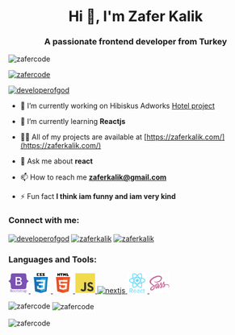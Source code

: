 <h1 align="center">Hi 👋, I'm Zafer Kalik</h1>
<h3 align="center">A passionate frontend developer from Turkey</h3>

<p align="left"> <img src="https://komarev.com/ghpvc/?username=zafercode&label=Profile%20views&color=0e75b6&style=flat" alt="zafercode" /> </p>

<p align="left"> <a href="https://github.com/ryo-ma/github-profile-trophy"><img src="https://github-profile-trophy.vercel.app/?username=zafercode" alt="zafercode" /></a> </p>

<p align="left"> <a href="https://twitter.com/developerofgod" target="blank"><img src="https://img.shields.io/twitter/follow/developerofgod?logo=twitter&style=for-the-badge" alt="developerofgod" /></a> </p>

- 🔭 I’m currently working on Hibiskus Adworks [Hotel project](http://www.norviahotels.com.tr/home.html)

- 🌱 I’m currently learning **Reactjs**

- 👨‍💻 All of my projects are available at [https://zaferkalik.com/](https://zaferkalik.com/)

- 💬 Ask me about **react**

- 📫 How to reach me **zaferkalik@gmail.com**

- ⚡ Fun fact **I think iam funny and iam very kind**

<h3 align="left">Connect with me:</h3>
<p align="left">
<a href="https://twitter.com/developerofgod" target="blank"><img align="center" src="https://raw.githubusercontent.com/rahuldkjain/github-profile-readme-generator/master/src/images/icons/Social/twitter.svg" alt="developerofgod" height="30" width="40" /></a>
<a href="https://linkedin.com/in/zaferkalik" target="blank"><img align="center" src="https://raw.githubusercontent.com/rahuldkjain/github-profile-readme-generator/master/src/images/icons/Social/linked-in-alt.svg" alt="zaferkalik" height="30" width="40" /></a>
<a href="https://instagram.com/zaferkalik" target="blank"><img align="center" src="https://raw.githubusercontent.com/rahuldkjain/github-profile-readme-generator/master/src/images/icons/Social/instagram.svg" alt="zaferkalik" height="30" width="40" /></a>
</p>

<h3 align="left">Languages and Tools:</h3>
<p align="left"> <a href="https://getbootstrap.com" target="_blank" rel="noreferrer"> <img src="https://raw.githubusercontent.com/devicons/devicon/master/icons/bootstrap/bootstrap-plain-wordmark.svg" alt="bootstrap" width="40" height="40"/> </a> <a href="https://www.w3schools.com/css/" target="_blank" rel="noreferrer"> <img src="https://raw.githubusercontent.com/devicons/devicon/master/icons/css3/css3-original-wordmark.svg" alt="css3" width="40" height="40"/> </a> <a href="https://www.w3.org/html/" target="_blank" rel="noreferrer"> <img src="https://raw.githubusercontent.com/devicons/devicon/master/icons/html5/html5-original-wordmark.svg" alt="html5" width="40" height="40"/> </a> <a href="https://developer.mozilla.org/en-US/docs/Web/JavaScript" target="_blank" rel="noreferrer"> <img src="https://raw.githubusercontent.com/devicons/devicon/master/icons/javascript/javascript-original.svg" alt="javascript" width="40" height="40"/> </a> <a href="https://nextjs.org/" target="_blank" rel="noreferrer"> <img src="https://cdn.worldvectorlogo.com/logos/nextjs-2.svg" alt="nextjs" width="40" height="40"/> </a> <a href="https://reactjs.org/" target="_blank" rel="noreferrer"> <img src="https://raw.githubusercontent.com/devicons/devicon/master/icons/react/react-original-wordmark.svg" alt="react" width="40" height="40"/> </a> <a href="https://sass-lang.com" target="_blank" rel="noreferrer"> <img src="https://raw.githubusercontent.com/devicons/devicon/master/icons/sass/sass-original.svg" alt="sass" width="40" height="40"/> </a> </p>

<p><img align="left" src="https://github-readme-stats.vercel.app/api/top-langs?username=zafercode&show_icons=true&locale=en&layout=compact" alt="zafercode" /></p>

<p>&nbsp;<img align="center" src="https://github-readme-stats.vercel.app/api?username=zafercode&show_icons=true&locale=en" alt="zafercode" /></p>

<p><img align="center" src="https://github-readme-streak-stats.herokuapp.com/?user=zafercode&" alt="zafercode" /></p>

